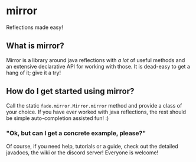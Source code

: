 # mirror

Reflections made easy!

## What is mirror?

Mirror is a library around java reflections with _a lot_ of useful methods and an extensive
declarative API for working with those. It is dead-easy to get a hang of it; give it a try!

## How do I get started using mirror?

Call the static `fade.mirror.Mirror.mirror` method and provide a class of your choice. If
you have ever worked with java reflections, the rest should be simple auto-completion
assisted fun! :)

### "Ok, but can I get a concrete example, please?"

Of course, if you need help, tutorials or a guide, check out the detailed javadocs, the wiki
or the discord server! Everyone is welcome!
